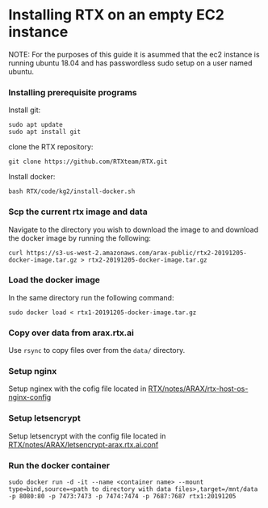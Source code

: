 # Installing RTX on an empty EC2 instance

NOTE: For the purposes of this guide it is asummed that the ec2 instance is running ubuntu 18.04 and has passwordless sudo setup on a user named ubuntu.

### Installing prerequisite programs

Install git:
```
sudo apt update
sudo apt install git
```

clone the RTX repository:
```
git clone https://github.com/RTXteam/RTX.git
```

Install docker:
```
bash RTX/code/kg2/install-docker.sh
```

### Scp the current rtx image and data

Navigate to the directory you wish to download the image to and download the docker image by running the following:

```
curl https://s3-us-west-2.amazonaws.com/arax-public/rtx2-20191205-docker-image.tar.gz > rtx2-20191205-docker-image.tar.gz
```

### Load the docker image

In the same directory run the following command:

```
sudo docker load < rtx1-20191205-docker-image.tar.gz
```

### Copy over data from arax.rtx.ai

Use `rsync` to copy files over from the `data/` directory.


### Setup nginx

Setup nginex with the cofig file located in [RTX/notes/ARAX/rtx-host-os-nginx-config](https://github.com/RTXteam/RTX/blob/master/notes/ARAX/rtx-host-os-nginx-config)

### Setup letsencrypt

Setup letsencrypt with the config file located in [RTX/notes/ARAX/letsencrypt-arax.rtx.ai.conf](https://github.com/RTXteam/RTX/blob/master/notes/ARAX/letsencrypt-arax.rtx.ai.conf)

### Run the docker container

```
sudo docker run -d -it --name <container name> --mount type=bind,source=<path to directory with data files>,target=/mnt/data -p 8080:80 -p 7473:7473 -p 7474:7474 -p 7687:7687 rtx1:20191205
```

